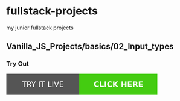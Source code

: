 # fullstack-projects
my junior fullstack projects
## Vanilla_JS_Projects/basics/02_Input_types

### Try Out
<a href="https://marslinoed.github.io/fullstack-projects/Vanilla_JS_Projects/basics/02_Input_types" target="_blank">
  <img src="../../../assets/icons/try-it-out.svg" alt="Try it live"> 
</a>
